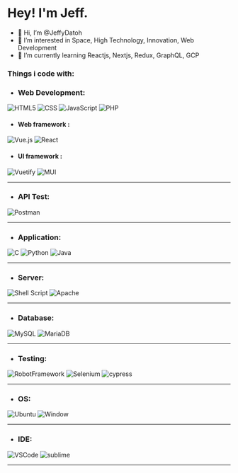 # Hey! I'm Jeff.
- 👋 Hi, I’m @JeffyDatoh
- 👀 I’m interested in Space, High Technology, Innovation, Web Development
- 🌱 I’m currently learning Reactjs, Nextjs, Redux, GraphQL, GCP
### Things i code with:
- ### Web Development:
<p>
  <img alt="HTML5" src="https://img.shields.io/badge/html5-%23E34F26.svg?style=for-the-badge&logo=html5&logoColor=white" />
  <img alt="CSS" src="https://img.shields.io/badge/CSS3-1572B6?style=for-the-badge&logo=css3&logoColor=white" />
  <img alt="JavaScript" src="https://img.shields.io/badge/javascript-%23323330.svg?style=for-the-badge&logo=javascript&logoColor=%23F7DF1E)" />
  <img alt="PHP" src="https://img.shields.io/badge/php-%23777BB4.svg?style=for-the-badge&logo=php&logoColor=white" />  
</p>

- #### Web framework :
<p>
  <img alt="Vue.js" src="https://img.shields.io/badge/vuejs-%2335495e.svg?style=for-the-badge&logo=vuedotjs&logoColor=%234FC08D" />
  <img alt="React" src="https://img.shields.io/badge/React-20232A?style=for-the-badge&logo=react&logoColor=61DAFB" />
</p>

- #### UI framework :
<p>
  <img alt="Vuetify" src="https://img.shields.io/badge/Vuetify-1867C0?style=for-the-badge&logo=vuetify&logoColor=AEDDFF" /> 
  <img alt="MUI" src="https://img.shields.io/badge/Material%20UI-007FFF?style=for-the-badge&logo=mui&logoColor=white" />
</p>
<hr>


- ### API Test:
<p>
  <img alt="Postman" src="https://img.shields.io/badge/Postman-FF6C37?style=for-the-badge&logo=postman&logoColor=white" /> 
</p>
<hr>


- ### Application:
<p>
  <img alt="C" src="https://img.shields.io/badge/c-%2300599C.svg?style=for-the-badge&logo=c&logoColor=white)" /> 
  <img alt="Python" src="https://img.shields.io/badge/python-3670A0?style=for-the-badge&logo=python&logoColor=ffdd54" /> 
  <img alt="Java" src="https://img.shields.io/badge/java-%23ED8B00.svg?style=for-the-badge&logo=java&logoColor=white" /> 
  
  
</P>
<hr>

- ### Server:
<p>
  <img alt="Shell Script" src="https://img.shields.io/badge/shell_script-%23121011.svg?style=for-the-badge&logo=gnu-bash&logoColor=white" /> 
  <img alt="Apache" src="https://img.shields.io/badge/apache-%23D42029.svg?style=for-the-badge&logo=apache&logoColor=white" />
</p>
<hr>

- ### Database:
<p>
  <img alt="MySQL" src="https://img.shields.io/badge/mysql-%2300f.svg?style=for-the-badge&logo=mysql&logoColor=white" />
  <img alt="MariaDB" src="https://img.shields.io/badge/MariaDB-003545?style=for-the-badge&logo=mariadb&logoColor=white" /> 
</p>
<hr>

- ### Testing:
<p>
  <img alt="RobotFramework" src="https://img.shields.io/badge/Robot%20Framework-000000?style=for-the-badge&logo=robot-framework&logoColor=white" />
  <img alt="Selenium" src="https://img.shields.io/badge/Selenium-43B02A?style=for-the-badge&logo=Selenium&logoColor=white" />
  <img alt="cypress" src="https://img.shields.io/badge/-cypress-%23E5E5E5?style=for-the-badge&logo=cypress&logoColor=058a5e" />
</p>
<hr>

- ### OS:
<p>
  <img alt="Ubuntu" src="https://img.shields.io/badge/Ubuntu-E95420?style=for-the-badge&logo=ubuntu&logoColor=white" />
  <img alt="Window" src="https://img.shields.io/badge/Windows-0078D6?style=for-the-badge&logo=windows&logoColor=white" />
</p>
<hr>

- ### IDE:
<p>
  <img alt="VSCode" src="https://img.shields.io/badge/VSCode-0078D4?style=for-the-badge&logo=visual%20studio%20code&logoColor=white" />
  <img alt="sublime" src="https://img.shields.io/badge/sublime_text-%23575757.svg?&style=for-the-badge&logo=sublime-text&logoColor=important" />
</p>
<hr>

<!---
JeffyDatoh/JeffyDatoh is a ✨ special ✨ repository because its `README.md` (this file) appears on your GitHub profile.
You can click the Preview link to take a look at your changes.
- 💞️ I’m looking to collaborate on ...
- 📫 How to reach me ...
--->
